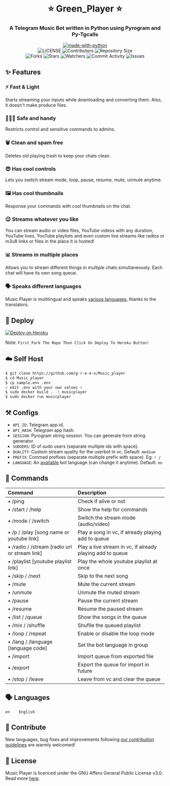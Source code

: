 <h1 align= center><b>⭐️ Green_Player ⭐️</b></h1>
<h3 align = center> A Telegram Music Bot written in Python using Pyrogram and Py-Tgcalls </h3>

<p align="center">
<a href="https://python.org"><img src="http://forthebadge.com/images/badges/made-with-python.svg" alt="made-with-python"></a>
<br>
    <img src="https://img.shields.io/github/license/g-r-e-e-n/Music_player?style=for-the-badge" alt="LICENSE">
    <img src="https://img.shields.io/github/contributors/g-r-e-e-n/Music_player?style=for-the-badge" alt="Contributors">
    <img src="https://img.shields.io/github/repo-size/g-r-e-e-n/Music_player?style=for-the-badge" alt="Repository Size"> <br>
    <img src="https://img.shields.io/github/forks/g-r-e-e-n/Music_player?style=for-the-badge" alt="Forks">
    <img src="https://img.shields.io/github/stars/g-r-e-e-n/Music_player?style=for-the-badge" alt="Stars">
    <img src="https://img.shields.io/github/watchers/g-r-e-e-n/Music_player?style=for-the-badge" alt="Watchers">
    <img src="https://img.shields.io/github/commit-activity/w/g-r-e-e-n/Music_player?style=for-the-badge" alt="Commit Activity">
    <img src="https://img.shields.io/github/issues/g-r-e-e-n/Music_player?style=for-the-badge" alt="Issues">
</p>

## ✨ <a name="features"></a>Features

### ⚡️ Fast & Light

Starts streaming your inputs while downloading and converting them. Also, it
doesn't make produce files.

### 👮🏻‍♀️ Safe and handy

Restricts control and sensitive commands to admins.

### 🗑 Clean and spam free

Deletes old playing trash to keep your chats clean.

### 😎 Has cool controls

Lets you switch stream mode, loop, pause, resume, mute, unmute anytime.

### 🖼 Has cool thumbnails

Response your commands with cool thumbnails on the chat.

### 😉 Streams whatever you like

You can stream audio or video files, YouTube videos with any duration,
YouTube lives, YouTube playlists and even custom live streams like radios or m3u8 links or files in
the place it is hosted!

### 📊 Streams in multiple places

Allows you to stream different things in multiple chats simultaneously. Each
chat will have its own song queue.

### 🗣 Speaks different languages

Music Player is multilingual and speaks [various languages](#languages),
thanks to the translators.

## 🚀 <a name="deploy"></a>Deploy

[![Deploy on Heroku](https://www.herokucdn.com/deploy/button.svg)](https://heroku.com/deploy)

Note: `First Fork The Repo Then Click On Deploy To Heroku Button!`


## ☁️ <a name="self_host"></a>Self Host

```bash
$ git clone https://github.com/g-r-e-e-n/Music_player
$ cd Music_player
$ cp sample.env .env
< edit .env with your own values >
$ sudo docker build . -t musicplayer
$ sudo docker run musicplayer
```

## ⚒ <a name="configs"></a>Configs

- `API_ID`: Telegram app id.
- `API_HASH`: Telegram app hash.
- `SESSION`: Pyrogram string session. You can generate from string generator.
- `SUDOERS`: ID of sudo users (separate multiple ids with space).
- `QUALITY`: Custom stream quality for the userbot in vc. Default: `medium`
- `PREFIX`: Commad prefixes (separate multiple prefix with space). Eg: `! /`
- `LANGUAGE`: An [available](#languages) bot language (can change it anytime). Default: `en`

## 📄 <a name="commands"></a>Commands

Command | Description
:--- | :---
• /ping | Check if alive or not
• /start / /help | Show the help for commands
• /mode / /switch | Switch the stream mode (audio/video)
• /p / /play [song name or youtube link] | Play a song in vc, if already playing add to queue
• /radio / /stream [radio url or stream link] | Play a live stream in vc, if already playing add to queue
• /playlist [youtube playlist link] | Play the whole youtube playlist at once
• /skip / /next | Skip to the next song
• /mute | Mute the current stream
• /unmute | Unmute the muted stream
• /pause | Pause the current stream
• /resume | Resume the paused stream
• /list / /queue | Show the songs in the queue
• /mix / /shuffle | Shuflle the queued playlist
• /loop / /repeat | Enable or disable the loop mode
• /lang / /language [language code] | Set the bot language in group
• /import | Import queue from exported file
• /export | Export the queue for import in future
• /stop / /leave | Leave from vc and clear the queue

## 🗣 <a name="languages"></a>Languages

```text
en    English
```

## 💜 <a name="contribute"></a>Contribute

New languages, bug fixes and improvements following
[our contribution guidelines](./CONTRIBUTING.md) are warmly welcomed!

## 📃 <a name="license"></a>License

Music Player is licenced under the GNU Affero General Public License v3.0.
Read more [here](./LICENSE).
